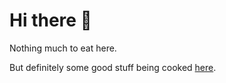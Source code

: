 # Hi there 👋

Nothing much to eat here.

But definitely some good stuff being cooked [here](https://codeberg.org/innocent_zero).

<!--
**InnocentZero/InnocentZero** is a ✨ _special_ ✨ repository because its `README.md` (this file) appears on your GitHub profile.

Here are some ideas to get you started:

-->
